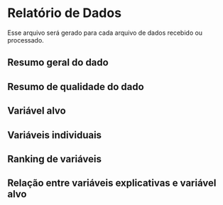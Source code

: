 # Relatório de Dados
Esse arquivo será gerado para cada arquivo de dados recebido ou processado. 

## Resumo geral do dado

## Resumo de qualidade do dado

## Variável alvo

## Variáveis individuais

## Ranking de variáveis

## Relação entre variáveis explicativas e variável alvo
